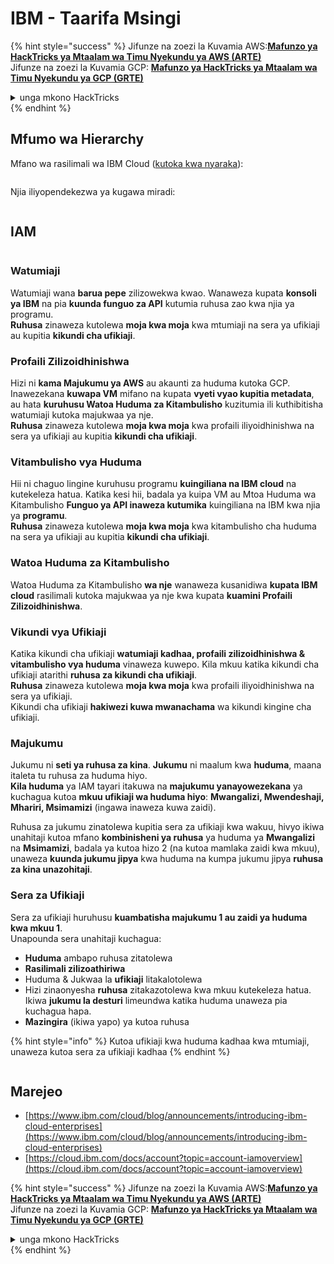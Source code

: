 # IBM - Taarifa Msingi

{% hint style="success" %}
Jifunze na zoezi la Kuvamia AWS:<img src="/.gitbook/assets/image.png" alt="" data-size="line">[**Mafunzo ya HackTricks ya Mtaalam wa Timu Nyekundu ya AWS (ARTE)**](https://training.hacktricks.xyz/courses/arte)<img src="/.gitbook/assets/image.png" alt="" data-size="line">\
Jifunze na zoezi la Kuvamia GCP: <img src="/.gitbook/assets/image (2).png" alt="" data-size="line">[**Mafunzo ya HackTricks ya Mtaalam wa Timu Nyekundu ya GCP (GRTE)**<img src="/.gitbook/assets/image (2).png" alt="" data-size="line">](https://training.hacktricks.xyz/courses/grte)

<details>

<summary>unga mkono HackTricks</summary>

* Angalia [**mpango wa usajili**](https://github.com/sponsors/carlospolop)!
* **Jiunge na** 💬 [**kikundi cha Discord**](https://discord.gg/hRep4RUj7f) au [**kikundi cha telegram**](https://t.me/peass) au **tufuate** kwenye **Twitter** 🐦 [**@hacktricks\_live**](https://twitter.com/hacktricks\_live)**.**
* **Shiriki mbinu za udukuzi kwa kuwasilisha PRs kwa** [**HackTricks**](https://github.com/carlospolop/hacktricks) na [**HackTricks Cloud**](https://github.com/carlospolop/hacktricks-cloud) repos za github.

</details>
{% endhint %}

## Mfumo wa Hierarchy

Mfano wa rasilimali wa IBM Cloud ([kutoka kwa nyaraka](https://www.ibm.com/blog/announcement/introducing-ibm-cloud-enterprises/)):

<figure><img src="../../.gitbook/assets/image (225).png" alt=""><figcaption></figcaption></figure>

Njia iliyopendekezwa ya kugawa miradi:

<figure><img src="../../.gitbook/assets/image (239).png" alt=""><figcaption></figcaption></figure>

## IAM

<figure><img src="../../.gitbook/assets/image (266).png" alt=""><figcaption></figcaption></figure>

### Watumiaji

Watumiaji wana **barua pepe** zilizowekwa kwao. Wanaweza kupata **konsoli ya IBM** na pia **kuunda funguo za API** kutumia ruhusa zao kwa njia ya programu.\
**Ruhusa** zinaweza kutolewa **moja kwa moja** kwa mtumiaji na sera ya ufikiaji au kupitia **kikundi cha ufikiaji**.

### Profaili Zilizoidhinishwa

Hizi ni **kama Majukumu ya AWS** au akaunti za huduma kutoka GCP. Inawezekana **kuwapa VM** mifano na kupata **vyeti vyao kupitia metadata**, au hata **kuruhusu Watoa Huduma za Kitambulisho** kuzitumia ili kuthibitisha watumiaji kutoka majukwaa ya nje.\
**Ruhusa** zinaweza kutolewa **moja kwa moja** kwa profaili iliyoidhinishwa na sera ya ufikiaji au kupitia **kikundi cha ufikiaji**.

### Vitambulisho vya Huduma

Hii ni chaguo lingine kuruhusu programu **kuingiliana na IBM cloud** na kutekeleza hatua. Katika kesi hii, badala ya kuipa VM au Mtoa Huduma wa Kitambulisho **Funguo ya API inaweza kutumika** kuingiliana na IBM kwa njia ya **programu**.\
**Ruhusa** zinaweza kutolewa **moja kwa moja** kwa kitambulisho cha huduma na sera ya ufikiaji au kupitia **kikundi cha ufikiaji**.

### Watoa Huduma za Kitambulisho

Watoa Huduma za Kitambulisho **wa nje** wanaweza kusanidiwa **kupata IBM cloud** rasilimali kutoka majukwaa ya nje kwa kupata **kuamini Profaili Zilizoidhinishwa**.

### Vikundi vya Ufikiaji

Katika kikundi cha ufikiaji **watumiaji kadhaa, profaili zilizoidhinishwa & vitambulisho vya huduma** vinaweza kuwepo. Kila mkuu katika kikundi cha ufikiaji atarithi **ruhusa za kikundi cha ufikiaji**.\
**Ruhusa** zinaweza kutolewa **moja kwa moja** kwa profaili iliyoidhinishwa na sera ya ufikiaji.\
Kikundi cha ufikiaji **hakiwezi kuwa mwanachama** wa kikundi kingine cha ufikiaji.

### Majukumu

Jukumu ni **seti ya ruhusa za kina**. **Jukumu** ni maalum kwa **huduma**, maana italeta tu ruhusa za huduma hiyo.\
**Kila huduma** ya IAM tayari itakuwa na **majukumu yanayowezekana** ya kuchagua kutoa **mkuu ufikiaji wa huduma hiyo**: **Mwangalizi, Mwendeshaji, Mhariri, Msimamizi** (ingawa inaweza kuwa zaidi).

Ruhusa za jukumu zinatolewa kupitia sera za ufikiaji kwa wakuu, hivyo ikiwa unahitaji kutoa mfano **kombinisheni ya ruhusa** ya huduma ya **Mwangalizi** na **Msimamizi**, badala ya kutoa hizo 2 (na kutoa mamlaka zaidi kwa mkuu), unaweza **kuunda jukumu jipya** kwa huduma na kumpa jukumu jipya **ruhusa za kina unazohitaji**.

### Sera za Ufikiaji

Sera za ufikiaji huruhusu **kuambatisha majukumu 1 au zaidi ya huduma kwa mkuu 1**.\
Unapounda sera unahitaji kuchagua:

* **Huduma** ambapo ruhusa zitatolewa
* **Rasilimali zilizoathiriwa**
* Huduma & Jukwaa la **ufikiaji** litakalotolewa
* Hizi zinaonyesha **ruhusa** zitakazotolewa kwa mkuu kutekeleza hatua. Ikiwa **jukumu la desturi** limeundwa katika huduma unaweza pia kuchagua hapa.
* **Mazingira** (ikiwa yapo) ya kutoa ruhusa

{% hint style="info" %}
Kutoa ufikiaji kwa huduma kadhaa kwa mtumiaji, unaweza kutoa sera za ufikiaji kadhaa
{% endhint %}

<figure><img src="../../.gitbook/assets/image (248).png" alt=""><figcaption></figcaption></figure>

## Marejeo

* [https://www.ibm.com/cloud/blog/announcements/introducing-ibm-cloud-enterprises](https://www.ibm.com/cloud/blog/announcements/introducing-ibm-cloud-enterprises)
* [https://cloud.ibm.com/docs/account?topic=account-iamoverview](https://cloud.ibm.com/docs/account?topic=account-iamoverview)

{% hint style="success" %}
Jifunze na zoezi la Kuvamia AWS:<img src="/.gitbook/assets/image.png" alt="" data-size="line">[**Mafunzo ya HackTricks ya Mtaalam wa Timu Nyekundu ya AWS (ARTE)**](https://training.hacktricks.xyz/courses/arte)<img src="/.gitbook/assets/image.png" alt="" data-size="line">\
Jifunze na zoezi la Kuvamia GCP: <img src="/.gitbook/assets/image (2).png" alt="" data-size="line">[**Mafunzo ya HackTricks ya Mtaalam wa Timu Nyekundu ya GCP (GRTE)**<img src="/.gitbook/assets/image (2).png" alt="" data-size="line">](https://training.hacktricks.xyz/courses/grte)

<details>

<summary>unga mkono HackTricks</summary>

* Angalia [**mpango wa usajili**](https://github.com/sponsors/carlospolop)!
* **Jiunge na** 💬 [**kikundi cha Discord**](https://discord.gg/hRep4RUj7f) au [**kikundi cha telegram**](https://t.me/peass) au **tufuate** kwenye **Twitter** 🐦 [**@hacktricks\_live**](https://twitter.com/hacktricks\_live)**.**
* **Shiriki mbinu za udukuzi kwa kuwasilisha PRs kwa** [**HackTricks**](https://github.com/carlospolop/hacktricks) na [**HackTricks Cloud**](https://github.com/carlospolop/hacktricks-cloud) repos za github.

</details>
{% endhint %}
